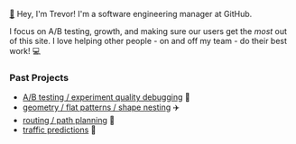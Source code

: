 [:evergreen_tree:]((https://libraryofbabel.info/bookmark.cgi?trevor_blanarik_library_of_babel)) Hey, I'm Trevor! I'm a software engineering manager at GitHub. 

I focus on A/B testing, growth, and making sure our users get the _most_ out of this site. I love helping other people - on and off my team - do their best work! 💻

### Past Projects
- [A/B testing / experiment quality debugging](https://www.microsoft.com/en-us/research/group/experimentation-platform-exp/articles/diagnosing-sample-ratio-mismatch-in-a-b-testing/) :test_tube:
- [geometry / flat patterns / shape nesting](https://patents.google.com/patent/US10279928B2/en?inventor=blanarik&oq=inventor:blanarik) :airplane:  
- [routing / path planning](https://patents.google.com/patent/US9157746B2/en?inventor=blanarik&oq=inventor:blanarik) :ship:
- [traffic predictions](https://github.com/tblanarik/WSDOTTrafficData) :car:

